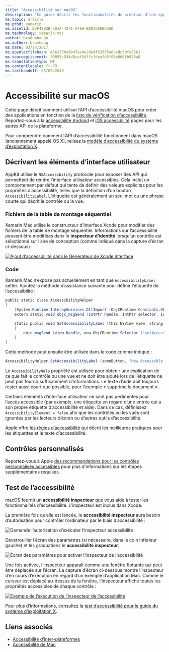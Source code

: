 ```yaml
---
title: "Accessibilité sur macOS"
description: "Ce guide décrit les fonctionnalités de création d’une application Xamarin.Mac accessible."
ms.topic: article
ms.prod: xamarin
ms.assetid: D7F4892B-501A-4271-A7E0-BDD1586B63AD
ms.technology: xamarin-mac
author: bradumbaugh
ms.author: brumbaug
ms.date: 03/14/2017
ms.openlocfilehash: 4363258a9047ee4e2de4f53595a6eedc5dfe5861
ms.sourcegitcommit: 30055c534d9caf5dffcfdeafd6f08e666fb870a8
ms.translationtype: MT
ms.contentlocale: fr-FR
ms.lasthandoff: 03/09/2018
---
```

# <a name="accessibility-on-macos"></a>Accessibilité sur macOS

Cette page décrit comment utiliser l’API d’accessibilité macOS pour créer des applications en fonction de la [liste de vérification d’accessibilité](~/cross-platform/app-fundamentals/accessibility.md).
Reportez-vous à la [accessibilité Android](~/android/app-fundamentals/accessibility.md) et [iOS accessibilité](~/ios/app-fundamentals/accessibility.md) pages pour les autres API de la plateforme.

Pour comprendre comment l’API d’accessibilité fonctionnent dans macOS (anciennement appelé OS X), relisez la [modèle d’accessibilité du système d’exploitation X](https://developer.apple.com/library/mac/documentation/Accessibility/Conceptual/AccessibilityMacOSX/OSXAXmodel.html).

## <a name="describing-ui-elements"></a>Décrivant les éléments d’interface utilisateur

AppKit utilise le `NSAccessibility` protocole pour exposer des API qui permettent de rendre l’interface utilisateur accessibles. Cela inclut un comportement par défaut qui tente de définir des valeurs explicites pour les propriétés d’accessibilité, telles que la définition d’un bouton `AccessibilityLabel`. L’étiquette est généralement un seul mot ou une phrase courte qui décrit le contrôle ou la vue.

### <a name="storyboard-files"></a>Fichiers de la table de montage séquentiel

Xamarin.Mac utilise le constructeur d’Interface Xcode pour modifier des fichiers de la table de montage séquentiel.
Informations sur l’accessibilité peuvent être modifiées dans le **inspecteur d’identité** lorsqu’un contrôle est sélectionné sur l’aire de conception (comme indiqué dans la capture d’écran ci-dessous) :

[![Ajout d’accessibilité dans le Générateur de Xcode Interface](accessibility-images/xcode.png "Ajout d’accessibilité dans le Générateur de Xcode Interface")](accessibility-images/xcode-large.png#lightbox)

### <a name="code"></a>Code

Xamarin.Mac n’expose pas actuellement en tant que `AccessibilityLabel` setter.  Ajoutez la méthode d’assistance suivante pour définir l’étiquette de l’accessibilité :

```csharp
public static class AccessibilityHelper
{
    [System.Runtime.InteropServices.DllImport (ObjCRuntime.Constants.ObjectiveCLibrary)]
    extern static void objc_msgSend (IntPtr handle, IntPtr selector, IntPtr label);

    static public void SetAccessibilityLabel (this NSView view, string value)
    {
        objc_msgSend (view.Handle, new ObjCRuntime.Selector ("setAccessibilityLabel:").Handle, new NSString (value).Handle);
    }
}
```

Cette méthode peut ensuite être utilisée dans le code comme indiqué :

```csharp
AccessibilityHelper.SetAccessibilityLabel (someButton, "New Accessible Description");
```

Le `AccessibilityHelp` propriété est utilisée pour obtenir une explication de ce que fait le contrôle ou une vue et ne doit être ajouté lors de l’étiquette ne peut pas fournir suffisamment d’informations. Le texte d’aide doit toujours rester aussi court que possible, pour l’exemple « supprime le document ».

Certains éléments d’interface utilisateur ne sont pas pertinentes pour l’accès accessible (par exemple, une étiquette en regard d’une entrée qui a son propre étiquette d’accessibilité et aide).
Dans ce cas, définissez `AccessibilityElement = false` afin que les contrôles ou les vues sont ignorées par les lecteurs d’écran ou d’autres outils d’accessibilité.

Apple offre [les règles d’accessibilité](https://developer.apple.com/library/mac/documentation/Accessibility/Conceptual/AccessibilityMacOSX/EnhancingtheAccessibilityofStandardAppKitControls.html) qui décrit les meilleures pratiques pour les étiquettes et le texte d’accessibilité.

## <a name="custom-controls"></a>Contrôles personnalisés

Reportez-vous à Apple [des recommandations pour les contrôles personnalisés accessibles](https://developer.apple.com/library/mac/documentation/Accessibility/Conceptual/AccessibilityMacOSX/ImplementingAccessibilityforCustomControls.html) pour plus d’informations sur les étapes supplémentaires requises.

## <a name="testing-accessibility"></a>Test de l’accessibilité

macOS fournit un **accessibilité inspecteur** que vous aide à tester les fonctionnalités d’accessibilité. L’inspecteur est inclus dans Xcode.

La première fois qu’elle est lancée, le **accessibilité inspecteur** aura besoin d’autorisation pour contrôler l’ordinateur par le biais d’accessibilité :

![Demande l’autorisation d’exécuter l’inspecteur accessibilité](accessibility-images/accessibility-inspector-1.png "demande l’autorisation d’exécuter l’inspecteur d’accessibilité")

Déverrouiller l’écran des paramètres (si nécessaire, dans le coin inférieur gauche) et les graduations le **accessibilité inspecteur**:

![Écran des paramètres pour activer l’inspecteur de l’accessibilité](accessibility-images/accessibility-inspector-2.png "écran des paramètres pour activer l’inspecteur de l’accessibilité")

Une fois activée, l’inspecteur apparaît comme une fenêtre flottante qui peut être déplacée sur l’écran. La capture d’écran ci-dessous montre l’inspecteur d’en cours d’exécution en regard d’un exemple d’application Mac. Comme le curseur est déplacé au-dessus de la fenêtre, l’inspecteur affiche toutes les propriétés accessibles de chaque contrôle :

[![Exemple de l’exécution de l’inspecteur de l’accessibilité](accessibility-images/accessibility-example.png "en cours d’exécution de l’exemple d’accessibilité inspecteur")](accessibility-images/accessibility-example-large.png#lightbox)

Pour plus d’informations, consultez la [test d’accessibilité pour le guide du système d’exploitation X](https://developer.apple.com/library/mac/documentation/Accessibility/Conceptual/AccessibilityMacOSX/OSXAXTestingApps.html).



## <a name="related-links"></a>Liens associés

- [Accessibilité d’inter-plateformes](~/cross-platform/app-fundamentals/accessibility.md)
- [Accessibilité de Mac](https://www.apple.com/accessibility/mac/)
